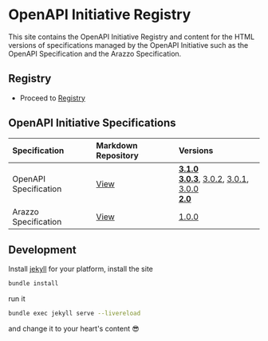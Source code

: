 # OpenAPI Initiative Registry

This site contains the OpenAPI Initiative Registry and content for the HTML versions of specifications managed by the OpenAPI Initiative such as the OpenAPI Specification and the Arazzo Specification.

## Registry

* Proceed to [Registry](https://spec.openapis.org/registry/index.html)

## OpenAPI Initiative Specifications

| Specification  | Markdown Repository | Versions |
| :--------------| :------------------ | :------- |
| OpenAPI Specification | [View](https://github.com/OAI/OpenAPI-Specification/versions)|[**3.1.0**](https://spec.openapis.org/oas/v3.1.0.html)<br> [**3.0.3**](https://spec.openapis.org/oas/v3.0.3.html), [3.0.2](https://spec.openapis.org/oas/v3.0.2.html), [3.0.1](https://spec.openapis.org/oas/v3.0.1.html), [3.0.0](https://spec.openapis.org/oas/v3.0.0.html)<br> [**2.0**](https://spec.openapis.org/oas/v2.0.html) |
| Arazzo Specification | [View](https://github.com/OAI/Arazzo-Specification) | [1.0.0](https://spec.openapis.org/arazzo/v1.0.0.html) |

## Development

Install [jekyll](https://jekyllrb.com/docs/installation/) for your platform, install the site
~~~sh
bundle install
~~~
run it
~~~sh
bundle exec jekyll serve --livereload
~~~
and change it to your heart's content :sunglasses:
